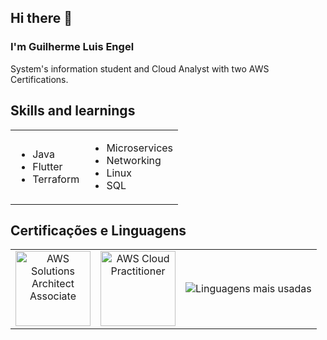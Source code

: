 ## Hi there 👋
### I'm Guilherme Luis Engel
System's information student and Cloud Analyst with two AWS Certifications.

<h2>Skills and learnings</h2>

<table>
  <tr>
    <td>
      <ul>
        <li>Java</li>
        <li>Flutter</li>
        <li>Terraform</li>
      </ul>
    </td>
    <td>
      <ul>
        <li>Microservices</li>
        <li>Networking</li>
        <li>Linux</li>
        <li>SQL</li>
      </ul>
    </td>
  </tr>
</table>

## Certificações e Linguagens
<table>
  <tr>
    <td align="center">
      <img src="https://images.credly.com/size/110x110/images/00634f82-b07f-4bbd-a6bb-53de397fc3a6/image.png" 
           alt="AWS Solutions Architect Associate" width="120"/>
    </td>
    <td align="center">
      <img src="https://images.credly.com/size/110x110/images/0e284c3f-5164-4b21-8660-0d84737941bc/image.png" 
           alt="AWS Cloud Practitioner" width="120"/>
    </td>
    <td align="center">
      <img src="https://github-readme-stats.vercel.app/api/top-langs/?username=Guiengel&layout=compact&theme=tokyonight" 
           alt="Linguagens mais usadas"/>
    </td>
  </tr>
</table>

<!--
**Guiengel/Guiengel** is a ✨ _special_ ✨ repository because its `README.md` (this file) appears on your GitHub profile.

Here are some ideas to get you started:

- 🔭 I’m currently working on ...
- 🌱 I’m currently learning ...
- 👯 I’m looking to collaborate on ...
- 🤔 I’m looking for help with ...
- 💬 Ask me about ...
- 📫 How to reach me: ...
- 😄 Pronouns: ...
- ⚡ Fun fact: ...
-->
